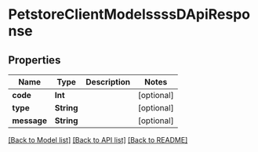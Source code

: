 # PetstoreClientModelssssDApiResponse

## Properties
Name | Type | Description | Notes
------------ | ------------- | ------------- | -------------
**code** | **Int** |  | [optional] 
**type** | **String** |  | [optional] 
**message** | **String** |  | [optional] 

[[Back to Model list]](../README.md#documentation-for-models) [[Back to API list]](../README.md#documentation-for-api-endpoints) [[Back to README]](../README.md)


